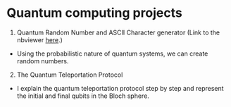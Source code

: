 # Quantum computing projects 

1. Quantum Random Number and ASCII Character generator (Link to the nbviewer [here](https://nbviewer.jupyter.org/github/victor-onofre/Quantum_Algorithms/blob/main/Quantum_Random_number_and_character.ipynb).)

- Using the probabilistic nature of quantum systems, we can create random numbers. 

2. The Quantum Teleportation Protocol

- I explain the quantum teleportation protocol step by step and represent the initial and final qubits in the Bloch sphere.



